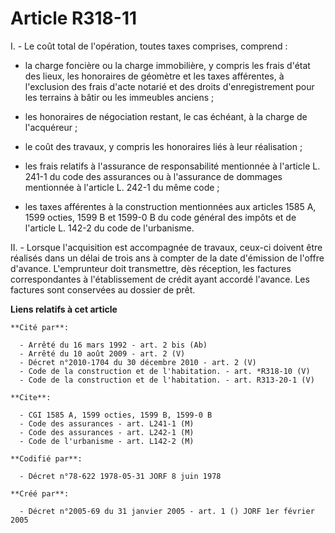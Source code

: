 # Article R318-11

I. - Le coût total de l'opération, toutes taxes comprises, comprend :

- la charge foncière ou la charge immobilière, y compris les frais d'état des lieux, les honoraires de géomètre et les taxes
afférentes, à l'exclusion des frais d'acte notarié et des droits d'enregistrement pour les terrains à bâtir ou les immeubles
anciens ;

- les honoraires de négociation restant, le cas échéant, à la charge de l'acquéreur ;

- le coût des travaux, y compris les honoraires liés à leur réalisation ;

- les frais relatifs à l'assurance de responsabilité mentionnée à l'article L. 241-1 du code des assurances ou à l'assurance
de dommages mentionnée à l'article L. 242-1 du même code ;

- les taxes afférentes à la construction mentionnées aux articles 1585 A, 1599 octies, 1599 B et 1599-0 B du code général des
impôts et de l'article L. 142-2 du code de l'urbanisme.

II. - Lorsque l'acquisition est accompagnée de travaux, ceux-ci doivent être réalisés dans un délai de trois ans à compter de
la date d'émission de l'offre d'avance. L'emprunteur doit transmettre, dès réception, les factures correspondantes à
l'établissement de crédit ayant accordé l'avance. Les factures sont conservées au dossier de prêt.

**Liens relatifs à cet article**

	**Cité par**:

	  - Arrêté du 16 mars 1992 - art. 2 bis (Ab)
	  - Arrêté du 10 août 2009 - art. 2 (V)
	  - Décret n°2010-1704 du 30 décembre 2010 - art. 2 (V)
	  - Code de la construction et de l'habitation. - art. *R318-10 (V)
	  - Code de la construction et de l'habitation. - art. R313-20-1 (V)

	**Cite**:

	  - CGI 1585 A, 1599 octies, 1599 B, 1599-0 B
	  - Code des assurances - art. L241-1 (M)
	  - Code des assurances - art. L242-1 (M)
	  - Code de l'urbanisme - art. L142-2 (M)

	**Codifié par**:

	  - Décret n°78-622 1978-05-31 JORF 8 juin 1978

	**Créé par**:

	  - Décret n°2005-69 du 31 janvier 2005 - art. 1 () JORF 1er février 2005
